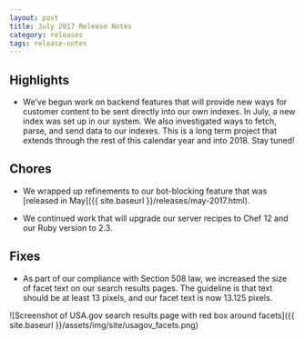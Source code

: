 ```yaml
---
layout: post
title: July 2017 Release Notes
category: releases
tags: release-notes
---
```


## Highlights

* We’ve begun work on backend features that will provide new ways for customer content to be sent directly into our own indexes. In July, a new index was set up in our system. We also investigated ways to fetch, parse, and send data to our indexes. This is a long term project that extends through the rest of this calendar year and into 2018. Stay tuned!

## Chores

* We wrapped up refinements to our bot-blocking feature that was [released in May]({{ site.baseurl }}/releases/may-2017.html).

* We continued work that will upgrade our server recipes to Chef 12 and our Ruby version to 2.3.

## Fixes

* As part of our compliance with Section 508 law, we increased the size of facet text on our search results pages. The guideline is that text should be at least 13 pixels, and our facet text is now 13.125 pixels.

![Screenshot of USA.gov search results page with red box around facets]({{ site.baseurl }}/assets/img/site/usagov_facets.png)